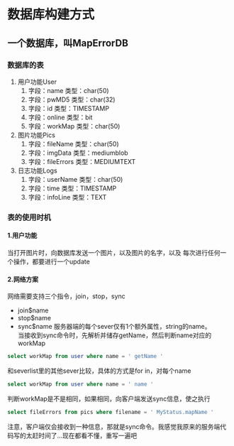 # 数据库构建方式
## 一个数据库，叫MapErrorDB
### 数据库的表
1. 用户功能User
   1. 字段：name 类型：char(50)
   2. 字段：pwMD5 类型：char(32)
   3. 字段：id 类型：TIMESTAMP
   4. 字段：online 类型：bit
   5. 字段：workMap 类型：char(50)
2. 图片功能Pics
   1. 字段：fileName 类型：char(50)
   2. 字段：imgData 类型：mediumblob
   3. 字段：fileErrors 类型：MEDIUMTEXT
3. 日志功能Logs
   1. 字段：userName 类型：char(50)
   2. 字段：time 类型：TIMESTAMP
   3. 字段：infoLine 类型：TEXT
### 表的使用时机
#### 1.用户功能
当打开图片时，向数据库发送一个图片，以及图片的名字，以及
每次进行任何一个操作，都要进行一个update
#### 2.网络方案
网络需要支持三个指令，join，stop，sync
+ join$name
+ stop$name
+ sync$name
服务器端的每个sever仅有1个额外属性，string的name。  
当接收到sync命令时，先解析并储存getName，然后判断name对应的workMap  
``` sql
select workMap from user where name = ' getName '
```
和severlist里的其他sever比较，具体的方式是for in，对每个name
``` sql
select workMap from user where name = ' name '
```
判断workMap是不是相同，如果相同，向客户端发送sync信息，使之执行
``` sql
select fileErrors from pics where filename = ' MyStatus.mapName '
```
注意，客户端仅会接收到一种信息，那就是sync命令。我感觉我原来的服务端代码写的太赶时间了...现在都看不懂，重写一遍吧
